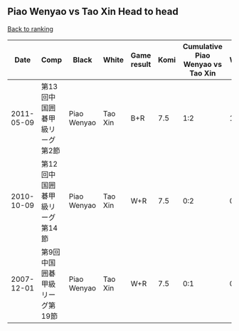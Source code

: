 ## Piao Wenyao vs Tao Xin Head to head

[Back to ranking](../../index.md)




| **Date** | **Comp** | **Black** | **White** | **Game result** | **Komi** | **Cumulative Piao Wenyao vs Tao Xin** | **Piao Wenyao streak** | **Tao Xin streak** | 
| --- | --- | --- | --- | --- | --- | --- | --- | --- |
| 2011-05-09 | 第13回中国囲碁甲級リーグ第2節 | Piao Wenyao | Tao Xin | B+R | 7.5 | 1:2 | 1 | 0 | 
| 2010-10-09 | 第12回中国囲碁甲級リーグ第14節 | Piao Wenyao | Tao Xin | W+R | 7.5 | 0:2 | 0 | 2 | 
| 2007-12-01 | 第9回中国囲碁甲級リーグ第19節 | Piao Wenyao | Tao Xin | W+R | 7.5 | 0:1 | 0 | 1 |




